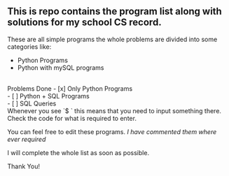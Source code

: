 ## This is repo contains the program list along with solutions for my school CS record. 

These are all simple programs the whole problems are divided into some categories like:
- Python Programs
- Python with mySQL programs
<br>
Problems Done
- [x] Only Python Programs<br>
- [ ] Python + SQL Programs<br>
- [ ] SQL Queries
<br>
Whenever you see `$ ` this means that you need to input something there. Check the code for what is required to enter.

You can feel free to edit these programs. _I have commented them where ever required_

I will complete the whole list as soon as possible.

Thank You!
